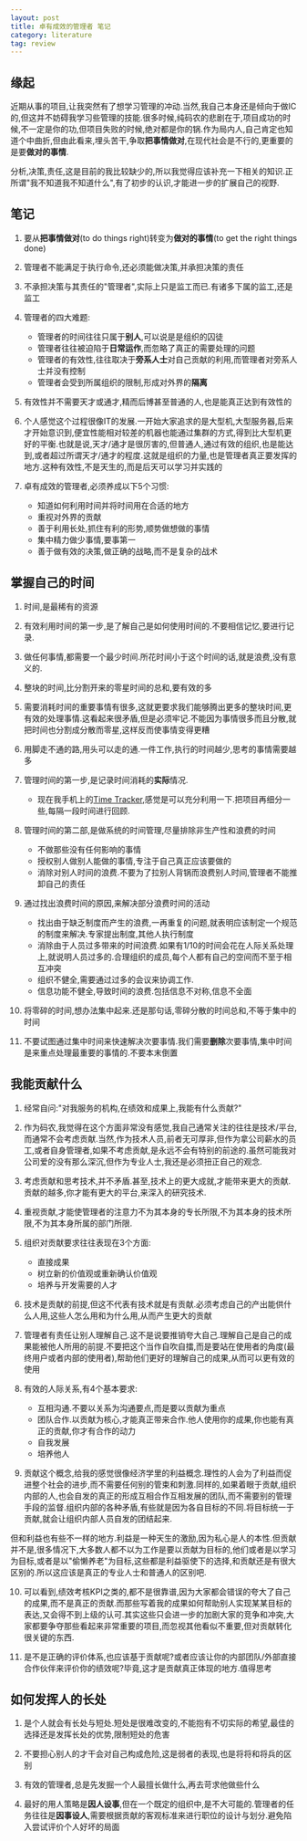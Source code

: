 ```yaml
---
layout: post
title: 卓有成效的管理者 笔记
category: literature
tag: review
---
```


## 缘起

近期从事的项目,让我突然有了想学习管理的冲动.当然,我自己本身还是倾向于做IC的,但这并不妨碍我学习些管理的技能.很多时候,纯码农的悲剧在于,项目成功的时候,不一定是你的功,但项目失败的时候,绝对都是你的锅.作为局内人,自己肯定也知道个中曲折,但由此看来,埋头苦干,争取**把事情做对**,在现代社会是不行的,更重要的是要**做对的事情**.

分析,决策,责任,这是目前的我比较缺少的,所以我觉得应该补充一下相关的知识.正所谓"我不知道我不知道什么",有了初步的认识,才能进一步的扩展自己的视野.

## 笔记

1. 要从**把事情做对**(to do things right)转变为**做对的事情**(to get the right things done)

2. 管理者不能满足于执行命令,还必须能做决策,并承担决策的责任

3. 不承担决策与其责任的"管理者",实际上只是监工而已.有诸多下属的监工,还是监工

4. 管理者的四大难题:
    * 管理者的时间往往只属于**别人**,可以说是是组织的囚徒
    * 管理者往往被迫陷于**日常运作**,而忽略了真正的需要处理的问题
    * 管理者的有效性,往往取决于**旁系人士**对自己贡献的利用,而管理者对旁系人士并没有控制
    * 管理者会受到所属组织的限制,形成对外界的**隔离**
    
5. 有效性并不需要天才或通才,精而后博甚至普通的人,也是能真正达到有效性的

6.  个人感觉这个过程很像IT的发展.一开始大家追求的是大型机,大型服务器,后来才开始意识到,便宜性能相对较差的机器也能通过集群的方式,得到比大型机更好的平衡.也就是说,天才/通才是很厉害的,但普通人,通过有效的组织,也是能达到,或者超过所谓天才/通才的程度.这就是组织的力量,也是管理者真正要发挥的地方.这种有效性,不是天生的,而是后天可以学习并实践的

7. 卓有成效的管理者,必须养成以下5个习惯:
    * 知道如何利用时间并将时间用在合适的地方
    * 重视对外界的贡献
    * 善于利用长处,抓住有利的形势,顺势做想做的事情
    * 集中精力做少事情,要事第一
    * 善于做有效的决策,做正确的战略,而不是复杂的战术

## 掌握自己的时间

1. 时间,是最稀有的资源

2. 有效利用时间的第一步,是了解自己是如何使用时间的.不要相信记忆,要进行记录.

3. 做任何事情,都需要一个最少时间.所花时间小于这个时间的话,就是浪费,没有意义的.

4. 整块的时间,比分割开来的零星时间的总和,要有效的多

5. 需要消耗时间的重要事情有很多,这就更要求我们能够腾出更多的整块时间,更有效的处理事情.这看起来很矛盾,但是必须牢记.不能因为事情很多而且分散,就把时间也分割成分散而零星,这样反而使事情变得更糟

6. 用脚走不通的路,用头可以走的通.一件工作,执行的时间越少,思考的事情需要越多

7. 管理时间的第一步,是记录时间消耗的**实际**情况.
    * 现在我手机上的[Time Tracker][time tracker],感觉是可以充分利用一下.把项目再细分一些,每隔一段时间进行回顾.

8. 管理时间的第二部,是做系统的时间管理,尽量排除非生产性和浪费的时间
    * 不做那些没有任何影响的事情
    * 授权别人做别人能做的事情,专注于自己真正应该要做的
    * 消除对别人时间的浪费.不要为了拉别人背锅而浪费别人时间,管理者不能推卸自己的责任

9. 通过找出浪费时间的原因,来解决部分浪费时间的活动
    * 找出由于缺乏制度而产生的浪费,一再重复的问题,就表明应该制定一个规范的制度来解决.专家提出制度,其他人执行制度
    * 消除由于人员过多带来的时间浪费.如果有1/10的时间会花在人际关系处理上,就说明人员过多的.合理组织的成员,每个人都有自己的空间而不至于相互冲突
    * 组织不健全,需要通过过多的会议来协调工作.
    * 信息功能不健全,导致时间的浪费.包括信息不对称,信息不全面

10. 将零碎的时间,想办法集中起来.还是那句话,零碎分散的时间总和,不等于集中的时间

11. 不要试图通过集中时间来快速解决次要事情.我们需要**删除**次要事情,集中时间是来重点处理最重要的事情的.不要本末倒置

## 我能贡献什么

1. 经常自问:"对我服务的机构,在绩效和成果上,我能有什么贡献?"

2. 作为码农,我觉得在这个方面非常没有感觉,我自己通常关注的往往是技术/平台,而通常不会考虑贡献.当然,作为技术人员,前者无可厚非,但作为拿公司薪水的员工,或者自身管理者,如果不考虑贡献,是永远不会有特别的前途的.虽然可能我对公司爱的没有那么深沉,但作为专业人士,我还是必须扭正自己的观念.

3. 考虑贡献和思考技术,并不矛盾.甚至,技术上的更大成就,才能带来更大的贡献.贡献的越多,你才能有更大的平台,来深入的研究技术.

4. 重视贡献,才能使管理者的注意力不为其本身的专长所限,不为其本身的技术所限,不为其本身所属的部门所限.

5. 组织对贡献要求往往表现在3个方面:
    * 直接成果
    * 树立新的价值观或重新确认价值观
    * 培养与开发需要的人才
    
6. 技术是贡献的前提,但这不代表有技术就是有贡献.必须考虑自己的产出能供什么人用,这些人怎么用和为什么用,从而产生更大的贡献

7. 管理者有责任让别人理解自己.这不是说要推销夸大自己.理解自己是自己的成果能被他人所用的前提.不要把这个当作自吹自擂,而是要站在使用者的角度(最终用户或者内部的使用者),帮助他们更好的理解自己的成果,从而可以更有效的使用

8. 有效的人际关系,有4个基本要求:
    * 互相沟通.不要以关系为沟通要点,而是要以贡献为重点
    * 团队合作.以贡献为核心,才能真正带来合作.他人使用你的成果,你也能有真正的贡献,你才有合作的动力
    * 自我发展
    * 培养他人
    
9. 贡献这个概念,给我的感觉很像经济学里的利益概念.理性的人会为了利益而促进整个社会的进步,而不需要任何别的管束和刺激.同样的,如果着眼于贡献,组织内部的人,也会自发的真正的形成互相合作互相发展的团队,而不需要别的管理手段的监督.组织内部的各种矛盾,有些就是因为各自目标的不同.将目标统一于贡献,就会让组织内部人员自发的团结起来.

但和利益也有些不一样的地方.利益是一种天生的激励,因为私心是人的本性.但贡献并不是,很多情况下,大多数人都不以为工作是要以贡献为目标的,他们或者是以学习为目标,或者是以"偷懒养老"为目标,这些都是利益驱使下的选择,和贡献还是有很大区别的.所以这应该是真正的专业人士和普通人的区别吧.

10. 可以看到,绩效考核KPI之类的,都不是很靠谱,因为大家都会错误的夸大了自己的成果,而不是真正的贡献.而那些写着我的成果如何帮助别人实现某某目标的表达,又会得不到上级的认可.其实这些只会进一步的加剧大家的竞争和冲突,大家都要争夺那些看起来非常重要的项目,而忽视其他看似不重要,但对贡献转化很关键的东西.

11. 是不是正确的评价体系,也应该基于贡献呢?或者应该让你的内部团队/外部直接合作伙伴来评价你的绩效呢?毕竟,这才是贡献真正体现的地方.值得思考

## 如何发挥人的长处

1. 是个人就会有长处与短处.短处是很难改变的,不能抱有不切实际的希望,最佳的选择还是发挥长处的优势,限制短处的危害

2. 不要担心别人的才干会对自己构成危险,这是弱者的表现,也是将将和将兵的区别

3. 有效的管理者,总是先发掘一个人最擅长做什么,再去苛求他做些什么

4. 最好的用人策略是**因人设事**,但在一个既定的组织中,是不大可能的.管理者的任务往往是**因事设人**,需要根据贡献的客观标准来进行职位的设计与划分.避免陷入尝试评价个人好坏的局面












[time tracker]: https://play.google.com/store/apps/details?id=co.touchtime&hl=en